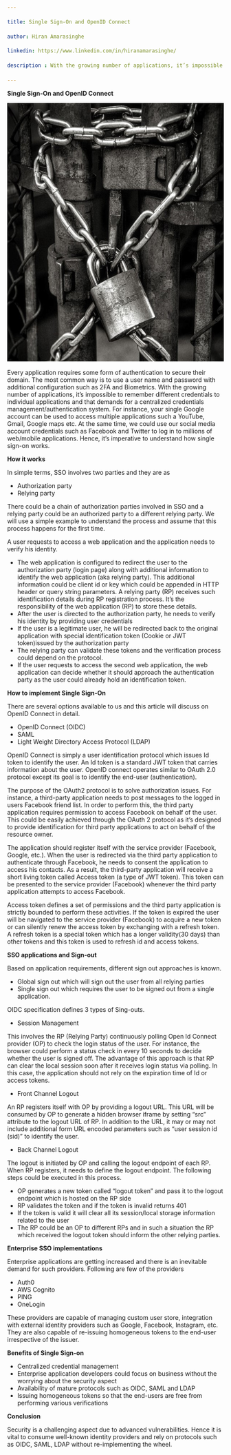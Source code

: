```yaml
---

title: Single Sign-On and OpenID Connect

author: Hiran Amarasinghe

linkedin: https://www.linkedin.com/in/hiranamarasinghe/

description : With the growing number of applications, it’s impossible to remember different credentials to individual applications and that demands a centralized credentials management/authentication system. Your single google account can be used to access multiple applications such a YouTube, Gmail, Google maps etc. At the same time, we could use our social media account credentials such as Facebook and twitter to log in to millions of web/mobile applications. Hence, it’s imperative to understand how single sign on works.

---
```


**Single Sign-On and OpenID Connect**

<img src="/img/ha_1_2021_01_15.jpg" height="600" width="618" />

Every application requires some form of authentication to secure their domain. The most common way is to use a user name and password with additional configuration such as 2FA and Biometrics. With the growing number of applications, it’s impossible to remember different credentials to individual applications and that demands for a centralized credentials management/authentication system. For instance, your single Google account can be used to access multiple applications such a YouTube, Gmail, Google maps etc. At the same time, we could use our social media account credentials such as Facebook and Twitter to log in to millions of web/mobile applications. Hence, it’s imperative to understand how single sign-on works.

**How it works**

In simple terms, SSO involves two parties and they are as
- Authorization party
- Relying party

There could be a chain of authorization parties involved in SSO and a relying party could be an authorized party to a different relying party. We will use a simple example to understand the process and assume that this process happens for the first time.

A user requests to access a web application and the application needs to verify his identity.

- The web application is configured to redirect the user to the authorization party (login page) along with additional information to identify the web application (aka relying party). This additional information could be client id or key which could be appended in HTTP header or query string parameters. A relying party (RP) receives such identification details during RP registration process. It’s the responsibility of the web application (RP) to store these details.
- After the user is directed to the authorization party, he needs to verify his identity by providing user credentials
- If the user is a legitimate user, he will be redirected back to the original application with special identification token (Cookie or JWT token)issued by the authorization party
- The relying party can validate these tokens and the verification process could depend on the protocol.
- If the user requests to access the second web application, the web application can decide whether it should approach the authentication party as the user could already hold an identification token.


**How to implement Single Sign-On**

There are several options available to us and this article will discuss on OpenID Connect in detail.
- OpenID Connect (OIDC)
- SAML
- Light Weight Directory Access Protocol (LDAP)

OpenID Connect is simply a user identification protocol which issues Id token to identify the user. An Id token is a standard JWT token that carries information about the user. OpenID connect operates similar to OAuth 2.0 protocol except its goal is to identify the end-user (authentication).

The purpose of the OAuth2 protocol is to solve authorization issues. For instance, a third-party application needs to post messages to the logged in users Facebook friend list. In order to perform this, the third party application requires permission to access Facebook on behalf of the user. This could be easily achieved through the OAuth 2 protocol as it’s designed to provide identification for third party applications to act on behalf of the resource owner. 

The application should register itself with the service provider (Facebook, Google, etc.). When the user is redirected via the third party application to authenticate through Facebook, he needs to consent the application to access his contacts. As a result, the third-party application will receive a short living token called Access token (a type of JWT token). This token can be presented to the service provider (Facebook) whenever the third party application attempts to access Facebook. 

Access token defines a set of permissions and the third party application is strictly bounded to perform these activities. If the token is expired the user will be navigated to the service provider (Facebook) to acquire a new token or can silently renew the access token by exchanging with a refresh token. A refresh token is a special token which has a longer validity(30 days) than other tokens and this token is used to refresh id and access tokens.

**SSO applications and Sign-out**

Based on application requirements, different sign out approaches is known.
- Global sign out which will sign out the user from all relying parties
- Single sign out which requires the user to be signed out from a single application.

OIDC specification defines 3 types of Sing-outs.

- Session Management

This involves the RP (Relying Party) continuously polling Open Id Connect provider (OP) to check the login status of the user. For instance, the browser could perform a status check in every 10 seconds to decide whether the user is signed off. The advantage of this approach is that RP can clear the local session soon after it receives login status via polling. In this case, the application should not rely on the expiration time of Id or access tokens.

- Front Channel Logout

An RP registers itself with OP by providing a logout URL. This URL will be consumed by OP to generate a hidden browser iframe by setting “src” attribute to the logout URL of RP. In addition to the URL, it may or may not include additional form URL encoded parameters such as “user session id (sid)” to identify the user.

- Back Channel Logout

The logout is initiated by OP and calling the logout endpoint of each RP. When RP registers, it needs to define the logout endpoint. The following steps could be executed in this process.
- OP generates a new token called “logout token” and pass it to the logout endpoint which is hosted on the RP side
- RP validates the token and if the token is invalid returns 401
- If the token is valid it will clear all its session/local storage information related to the user
- The RP could be an OP to different RPs and in such a situation the RP which received the logout token should inform the other relying parties.

**Enterprise SSO implementations**

Enterprise applications are getting increased and there is an inevitable demand for such providers. Following are few of the providers

- Auth0
- AWS Cognito
- PING
- OneLogin

These providers are capable of managing custom user store, integration with external identity providers such as Google, Facebook, Instagram, etc. They are also capable of re-issuing homogeneous tokens to the end-user irrespective of the issuer.

**Benefits of Single Sign-on**

- Centralized credential management
- Enterprise application developers could focus on business without the worrying about the security aspect
- Availability of mature protocols such as OIDC, SAML and LDAP
- Issuing homogeneous tokens so that the end-users are free from performing various verifications


**Conclusion**

Security is a challenging aspect due to advanced vulnerabilities. Hence it is vital to consume well-known identity providers and rely on protocols such as OIDC, SAML, LDAP without re-implementing the wheel.

